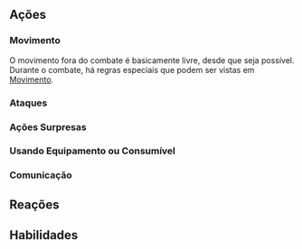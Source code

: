 
## Ações
### Movimento

O movimento fora do combate é basicamente livre, desde que seja possível. Durante o combate, há regras especiais que podem ser vistas em [Movimento](../combat/index.md#movimento).

### Ataques

### Ações Surpresas

### Usando Equipamento ou Consumível

### Comunicação

## Reações

## Habilidades